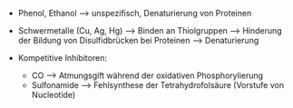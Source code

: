 - Phenol, Ethanol --> unspezifisch, Denaturierung von Proteinen 

- Schwermetalle (Cu, Ag, Hg) --> Binden an Thiolgruppen --> Hinderung der Bildung von Disulfidbrücken bei Proteinen --> Denaturierung 

- Kompetitive Inhibitoren:
	- CO --> Atmungsgift während der oxidativen Phosphorylierung 
	- Sulfonamide --> Fehlsynthese der Tetrahydrofolsäure (Vorstufe von Nucleotide)